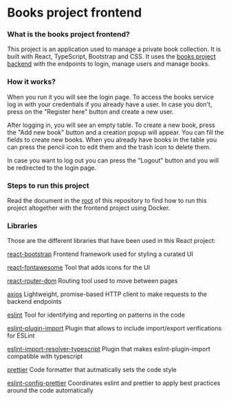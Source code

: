 # Books project frontend

### What is the books project frontend?

This project is an application used to manage a private book collection. It is built with React, TypeScript, Bootstrap and CSS.
It uses the [books project backend](../books-node-backend/) with the endpoints to login, manage users and manage books.

### How it works?

When you run it you will see the login page. To access the books service log in with your credentials if you already have a user. In case you don't, press on the "Register here" button and create a new user.

After logging in, you will see an empty table. To create a new book, press the "Add new book" button and a creation popup will appear. You can fill the fields to create new books.
When you already have books in the table you can press the pencil icon to edit them and the trash icon to delete them.

In case you want to log out you can press the "Logout" button and you will be redirected to the login page.

### Steps to run this project

Read the document in the [root](../) of this repository to find how to run this project altogether with the frontend project using Docker.

### Libraries

Those are the different libraries that have been used in this React project:

[react-bootstrap](https://react-bootstrap.github.io/)
Frontend framework used for styling a curated UI

[react-fontawesome](https://www.npmjs.com/package/@fortawesome/react-fontawesome)
Tool that adds icons for the UI

[react-router-dom](https://reactrouter.com/en/main)
Routing tool used to move between pages

[axios](https://axios-http.com/docs/intro)
Lightweight, promise-based HTTP client to make requests to the backend endpoints

[eslint](https://www.npmjs.com/package/eslint)
Tool for identifying and reporting on patterns in the code

[eslint-plugin-import](https://www.npmjs.com/package/eslint-plugin-import)
Plugin that allows to include import/export verifications for ESLint

[eslint-import-resolver-typescript](https://www.npmjs.com/package/eslint-import-resolver-typescript)
Plugin that makes eslint-plugin-import compatible with typescript

[prettier](https://prettier.io/docs/en/install.html)
Code formatter that autmatically sets the code style

[eslint-config-prettier](https://www.npmjs.com/package/eslint-config-prettier)
Coordinates eslint and prettier to apply best practices around the code automatically
